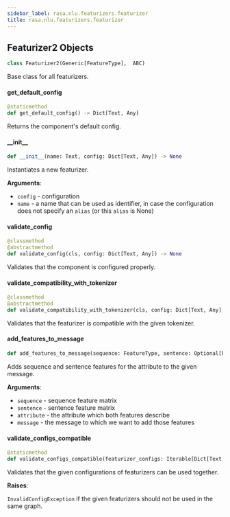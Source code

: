 ```yaml
---
sidebar_label: rasa.nlu.featurizers.featurizer
title: rasa.nlu.featurizers.featurizer
---
```

## Featurizer2 Objects

```python
class Featurizer2(Generic[FeatureType],  ABC)
```

Base class for all featurizers.

#### get\_default\_config

```python
@staticmethod
def get_default_config() -> Dict[Text, Any]
```

Returns the component&#x27;s default config.

#### \_\_init\_\_

```python
def __init__(name: Text, config: Dict[Text, Any]) -> None
```

Instantiates a new featurizer.

**Arguments**:

- `config` - configuration
- `name` - a name that can be used as identifier, in case the configuration does
  not specify an `alias` (or this `alias` is None)

#### validate\_config

```python
@classmethod
@abstractmethod
def validate_config(cls, config: Dict[Text, Any]) -> None
```

Validates that the component is configured properly.

#### validate\_compatibility\_with\_tokenizer

```python
@classmethod
@abstractmethod
def validate_compatibility_with_tokenizer(cls, config: Dict[Text, Any], tokenizer_type: Type[Tokenizer]) -> None
```

Validates that the featurizer is compatible with the given tokenizer.

#### add\_features\_to\_message

```python
def add_features_to_message(sequence: FeatureType, sentence: Optional[FeatureType], attribute: Text, message: Message) -> None
```

Adds sequence and sentence features for the attribute to the given message.

**Arguments**:

- `sequence` - sequence feature matrix
- `sentence` - sentence feature matrix
- `attribute` - the attribute which both features describe
- `message` - the message to which we want to add those features

#### validate\_configs\_compatible

```python
@staticmethod
def validate_configs_compatible(featurizer_configs: Iterable[Dict[Text, Any]]) -> None
```

Validates that the given configurations of featurizers can be used together.

**Raises**:

  `InvalidConfigException` if the given featurizers should not be used in
  the same graph.

